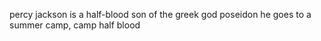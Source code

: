 percy jackson is a half-blood son of the greek god poseidon
he goes to a summer camp, camp half blood